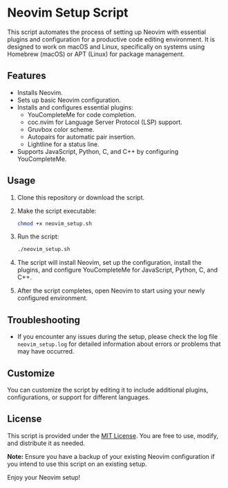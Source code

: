 # Neovim Setup Script

This script automates the process of setting up Neovim with essential plugins and configuration for a productive code editing environment. It is designed to work on macOS and Linux, specifically on systems using Homebrew (macOS) or APT (Linux) for package management.

## Features

- Installs Neovim.
- Sets up basic Neovim configuration.
- Installs and configures essential plugins:
  - YouCompleteMe for code completion.
  - coc.nvim for Language Server Protocol (LSP) support.
  - Gruvbox color scheme.
  - Autopairs for automatic pair insertion.
  - Lightline for a status line.
- Supports JavaScript, Python, C, and C++ by configuring YouCompleteMe.

## Usage

1. Clone this repository or download the script.
2. Make the script executable:

   ```bash
   chmod +x neovim_setup.sh
   ```

3. Run the script:

   ```bash
   ./neovim_setup.sh
   ```

4. The script will install Neovim, set up the configuration, install the plugins, and configure YouCompleteMe for JavaScript, Python, C, and C++.

5. After the script completes, open Neovim to start using your newly configured environment.

## Troubleshooting

- If you encounter any issues during the setup, please check the log file `neovim_setup.log` for detailed information about errors or problems that may have occurred.

## Customize

You can customize the script by editing it to include additional plugins, configurations, or support for different languages.

## License

This script is provided under the [MIT License](LICENSE). You are free to use, modify, and distribute it as needed.

**Note:** Ensure you have a backup of your existing Neovim configuration if you intend to use this script on an existing setup.

Enjoy your Neovim setup!
